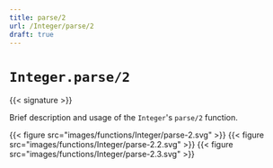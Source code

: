 ```yaml
---
title: parse/2
url: /Integer/parse/2
draft: true
---
```


# `Integer.parse/2`

{{< signature >}}

Brief description and usage of the `Integer`'s `parse/2` function.

{{< figure src="images/functions/Integer/parse-2.svg" >}}
{{< figure src="images/functions/Integer/parse-2.2.svg" >}}
{{< figure src="images/functions/Integer/parse-2.3.svg" >}}
